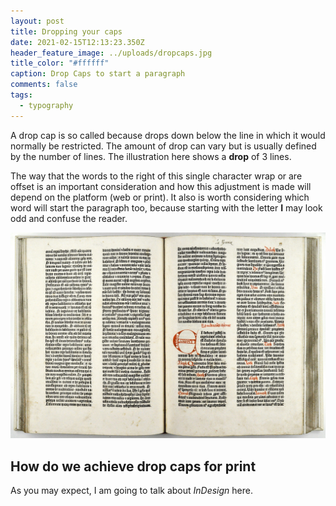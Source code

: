 ```yaml
---
layout: post
title: Dropping your caps
date: 2021-02-15T12:13:23.350Z
header_feature_image: ../uploads/dropcaps.jpg
title_color: "#ffffff"
caption: Drop Caps to start a paragraph
comments: false
tags:
  - typography
---
```

A drop cap is so called because drops down below the line in which it would normally be restricted. The amount of drop can vary but is usually defined by the number of lines. The illustration here shows a **drop** of 3 lines.

The way that the words to the right of this single character wrap or are offset is an important consideration and how this adjustment is made will depend on the platform (web or print). It also is worth considering which word will start the paragraph too, because starting with the letter **I** may look odd and confuse the reader.

![This spread from the Gutenberg Bible shows how the first letter was often used as a decorative feature](../uploads/24134193058_68c7ee9cc2_o.jpg "Gutenberg Bible")

## How do we achieve drop caps for print

As you may expect, I am going to talk about *InDesign* here.